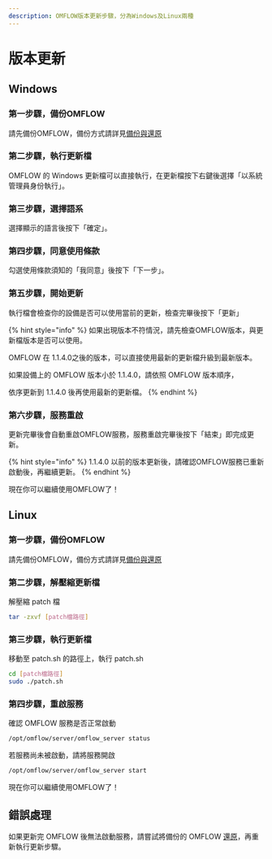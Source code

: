 ```yaml
---
description: OMFLOW版本更新步驟，分為Windows及Linux兩種
---
```


# 版本更新

## Windows

### 第一步驟，備份OMFLOW

請先備份OMFLOW，備份方式請詳見[備份與還原](bei-fen-yu-huan-yuan.md)

### 第二步驟，執行更新檔

OMFLOW 的 Windows 更新檔可以直接執行，在更新檔按下右鍵後選擇「以系統管理員身份執行」。

### 第三步驟，選擇語系

選擇顯示的語言後按下「確定」。

### 第四步驟，同意使用條款

勾選使用條款須知的「我同意」後按下「下一步」。

### 第五步驟，開始更新

執行檔會檢查你的設備是否可以使用當前的更新，檢查完畢後按下「更新」

{% hint style="info" %}
如果出現版本不符情況，請先檢查OMFLOW版本，與更新檔版本是否可以使用。

OMFLOW 在 1.1.4.0之後的版本，可以直接使用最新的更新檔升級到最新版本。

如果設備上的 OMFLOW 版本小於 1.1.4.0，請依照 OMFLOW 版本順序，

依序更新到 1.1.4.0 後再使用最新的更新檔。
{% endhint %}

### 第六步驟，服務重啟

更新完畢後會自動重啟OMFLOW服務，服務重啟完畢後按下「結束」即完成更新。

{% hint style="info" %}
1.1.4.0 以前的版本更新後，請確認OMFLOW服務已重新啟動後，再繼續更新。
{% endhint %}

現在你可以繼續使用OMFLOW了！

## Linux

### 第一步驟，備份OMFLOW

請先備份OMFLOW，備份方式請詳見[備份與還原](bei-fen-yu-huan-yuan.md)

### 第二步驟，解壓縮更新檔

解壓縮 patch 檔&#x20;

```bash
tar -zxvf [patch檔路徑]
```

### 第三步驟，執行更新檔

移動至 patch.sh 的路徑上，執行 patch.sh

```bash
cd [patch檔路徑]
sudo ./patch.sh
```

### 第四步驟，重啟服務

確認 OMFLOW 服務是否正常啟動

```bash
/opt/omflow/server/omflow_server status
```

若服務尚未被啟動，請將服務開啟

```bash
/opt/omflow/server/omflow_server start
```

現在你可以繼續使用OMFLOW了！

## 錯誤處理

如果更新完 OMFLOW 後無法啟動服務，請嘗試將備份的 OMFLOW [還原](bei-fen-yu-huan-yuan.md)，再重新執行更新步驟。
